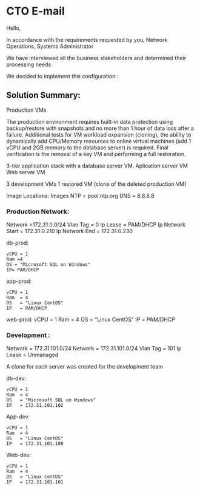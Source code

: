 # CTO E-mail

Hello,

In accordance with the requirements requested by you, Network Operations, Systems Administrator

We have interviewed all the business stakeholders and determined their processing needs

We decided to implement this configuration :

  

## Solution Summary:

Production VMs

The production environment requires built-in data protection using backup/restore with snapshots and no more than 1 hour of data loss after a failure. Additional tests for VM workload expansion (cloning), the ability to dynamically add CPU/Memory resources to online virtual machines (add 1 vCPU and 2GB memory to the database server) is required. Final verification is the removal of a key VM and performing a full restoration.

   3-tier application stack with a database server VM.
   Aplication server VM 
   Web server VM

3 development VMs
1 restored VM (clone of the deleted production VM)

Image Locations: Images
NTP = pool.ntp.org
DNS = 8.8.8.8

### Production Network:

Network =172.31.0.0/24
Vlan Tag = 0
Ip Lease = PAM/DHCP
Ip Network Start = 172.31.0.210
Ip Network End = 172.31.0.230

db-prod:

    vCPU = 1
    Ram =4 
    OS = "Microsoft SQL on Windows"
    IP= PAM/DHCP

app-prod:

    vCPU = 1
    Ram  = 4
    OS   = "Linux CentOS"
    IP   = PAM/DHCP

web-prod:
    vCPU =  1
    Ram  =  4
    OS   = "Linux CentOS"
    IP   =  PAM/DHCP

### Development :

Network  = 172.31.101.0/24
Network  = 172.31.101.0/24
Vlan Tag = 101
Ip Lease = Unmanaged

A clone for each server was created for the development team

db-dev:

    vCPU = 1
    Ram  = 4
    OS   = "Microsoft SQL on Windows"
    IP   = 172.31.101.102

App-dev:

    vCPU = 1
    Ram  = 4
    OS   = "Linux CentOS"
    IP   = 172.31.101.100

Web-dev:

    vCPU = 1
    Ram  = 4
    OS   = "Linux CentOS"
    IP   = 172.31.101.101
